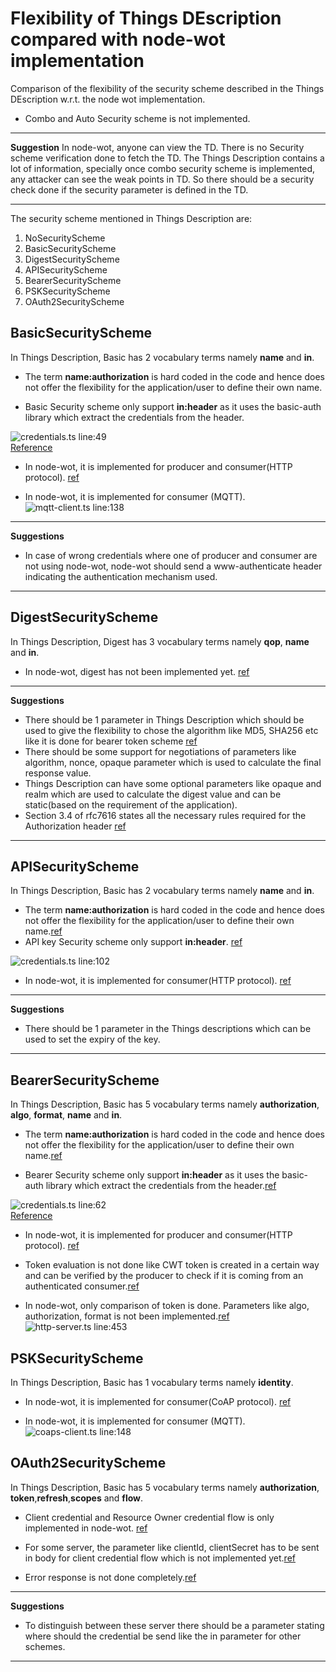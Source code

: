 # Flexibility of Things DEscription compared with node-wot implementation

Comparison of the flexibility of the security scheme described in the Things DEscription w.r.t. the node wot implementation.
- Combo and Auto Security scheme is not implemented.
---
**Suggestion**
In node-wot, anyone can view the TD. There is no Security scheme verification done to fetch the TD. The Things Description contains a lot of information, specially once combo security scheme is implemented, any attacker can see the weak points in TD. So there should be a security check done if the security parameter is defined in the TD.

---
The security scheme mentioned in Things Description are:
1. NoSecurityScheme
2. BasicSecurityScheme
3. DigestSecurityScheme
4. APISecurityScheme
5. BearerSecurityScheme
6. PSKSecurityScheme
7. OAuth2SecurityScheme

## BasicSecurityScheme

In Things Description, Basic has 2 vocabulary terms namely **name** and **in**.

- The term **name:authorization** is hard coded in the code and hence does not offer the flexibility for the application/user to define their own name.

- Basic Security scheme only support **in:header** as it uses the basic-auth library which extract the credentials from the header.<br />

![credentials.ts line:49 ](img/basic.jpg)  
[Reference](https://github.com/eclipse/thingweb.node-wot/blob/b174a3b5eceb5b784457c820bce1b8614e53fa7c/packages/binding-http/src/credential.ts#L49)

- In node-wot, it is implemented for producer and consumer(HTTP protocol). [ref](https://github.com/eclipse/thingweb.node-wot/tree/master/packages/binding-http#server-example)

- In node-wot, it is implemented for consumer (MQTT). <br />
![mqtt-client.ts line:138 ](img/mqtt.png) 

---
**Suggestions**
- In case of wrong credentials where one of producer and consumer are not using node-wot, node-wot should send a www-authenticate header indicating the authentication mechanism used.
---

## DigestSecurityScheme

In Things Description, Digest has 3 vocabulary terms namely **qop**, **name** and **in**.
- In node-wot, digest has not been implemented yet. [ref](https://github.com/eclipse/thingweb.node-wot/tree/master/packages/binding-http#server-example)<br />


---
**Suggestions**
- There should be 1 parameter in Things Description which should be used to give the flexibility to chose the algorithm like MD5, SHA256 etc like it is done for bearer token scheme [ref](https://www.rfc-editor.org/rfc/rfc7616#section-3.7)
- There should be some support for negotiations of parameters like algorithm, nonce, opaque parameter which is used to calculate the final response value.
- Things Description can have some optional parameters like opaque and realm which are used to calculate the digest value and can be static(based on the requirement of the application). 
- Section 3.4 of rfc7616 states all the necessary rules required for the Authorization header [ref](https://www.rfc-editor.org/rfc/rfc7616#section-3.4)
---


## APISecurityScheme

In Things Description, Basic has 2 vocabulary terms namely **name** and **in**.

- The term **name:authorization** is hard coded in the code and hence does not offer the flexibility for the application/user to define their own name.[ref](https://github.com/eclipse/thingweb.node-wot/blob/b174a3b5eceb5b784457c820bce1b8614e53fa7c/packages/binding-http/src/credential.ts#L49)
- API key Security scheme only support **in:header**. [ref](https://github.com/eclipse/thingweb.node-wot/blob/b174a3b5eceb5b784457c820bce1b8614e53fa7c/packages/binding-http/src/credential.ts#L88)<br />

![credentials.ts line:102 ](img/api.png)  

- In node-wot, it is implemented for consumer(HTTP protocol). [ref](https://github.com/eclipse/thingweb.node-wot/tree/master/packages/binding-http#server-example)


---
**Suggestions**
- There should be 1 parameter in the Things descriptions which can be used to set the expiry of the key.
---



## BearerSecurityScheme

In Things Description, Basic has 5 vocabulary terms namely **authorization**, **algo**, **format**, **name** and **in**.

- The term **name:authorization** is hard coded in the code and hence does not offer the flexibility for the application/user to define their own name.[ref](https://github.com/eclipse/thingweb.node-wot/blob/b174a3b5eceb5b784457c820bce1b8614e53fa7c/packages/binding-http/src/credential.ts#L77)

- Bearer Security scheme only support **in:header** as it uses the basic-auth library which extract the credentials from the header.[ref](https://github.com/eclipse/thingweb.node-wot/blob/b174a3b5eceb5b784457c820bce1b8614e53fa7c/packages/binding-http/src/credential.ts#L81) <br />

![credentials.ts line:62 ](img/bearer.png)  
[Reference](https://github.com/eclipse/thingweb.node-wot/blob/b174a3b5eceb5b784457c820bce1b8614e53fa7c/packages/binding-http/src/credential.ts#L62)

- In node-wot, it is implemented for producer and consumer(HTTP protocol). [ref](https://github.com/eclipse/thingweb.node-wot/tree/master/packages/binding-http#server-example)

- Token evaluation is not done like CWT token is created in a certain way and can be verified by the producer to check if it is coming from an authenticated consumer.[ref](https://github.com/eclipse/thingweb.node-wot/blob/b174a3b5eceb5b784457c820bce1b8614e53fa7c/packages/binding-http/src/http-server.ts#L453)

- In node-wot, only comparison of token is done. Parameters like algo, authorization, format is not been implemented.[ref](https://github.com/eclipse/thingweb.node-wot/blob/b174a3b5eceb5b784457c820bce1b8614e53fa7c/packages/binding-http/src/http-server.ts#L453)
![http-server.ts line:453 ](img/bearer_token.png)  

## PSKSecurityScheme

In Things Description, Basic has 1 vocabulary terms namely **identity**.

- In node-wot, it is implemented for consumer(CoAP protocol). [ref](https://github.com/eclipse/thingweb.node-wot/blob/b174a3b5eceb5b784457c820bce1b8614e53fa7c/packages/binding-coap/src/coaps-client.ts#L148)

- In node-wot, it is implemented for consumer (MQTT). <br />
![coaps-client.ts line:148 ](img/psk.png) 



## OAuth2SecurityScheme

In Things Description, Basic has 5 vocabulary terms namely **authorization**, **token**,**refresh**,**scopes** and **flow**.

- Client credential and Resource Owner credential flow is only implemented in node-wot. [ref](https://github.com/eclipse/thingweb.node-wot/tree/master/packages/binding-http#oauth20)

- For some server, the parameter like clientId, clientSecret has to be sent in body for client credential flow which is not implemented yet.[ref](https://github.com/eclipse/thingweb.node-wot/blob/b174a3b5eceb5b784457c820bce1b8614e53fa7c/packages/binding-http/src/oauth-manager.ts#L86)

- Error response is not done completely.[ref](https://github.com/eclipse/thingweb.node-wot/blob/b174a3b5eceb5b784457c820bce1b8614e53fa7c/packages/binding-http/src/http-server.ts#L445)

---
**Suggestions**
- To distinguish between these server there should be a parameter stating where should the credential be send like the in parameter for other schemes.

---